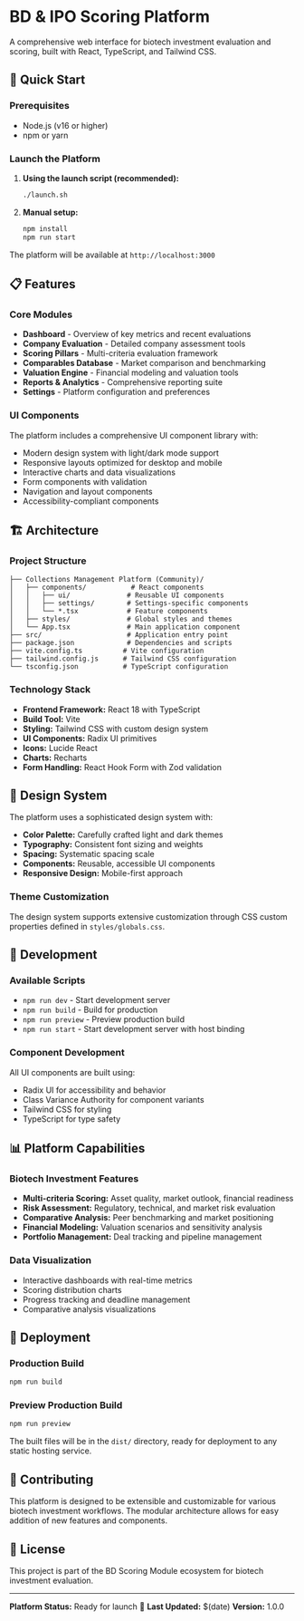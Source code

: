 # BD & IPO Scoring Platform

A comprehensive web interface for biotech investment evaluation and scoring, built with React, TypeScript, and Tailwind CSS.

## 🚀 Quick Start

### Prerequisites
- Node.js (v16 or higher)
- npm or yarn

### Launch the Platform

1. **Using the launch script (recommended):**
   ```bash
   ./launch.sh
   ```

2. **Manual setup:**
   ```bash
   npm install
   npm run start
   ```

The platform will be available at `http://localhost:3000`

## 📋 Features

### Core Modules
- **Dashboard** - Overview of key metrics and recent evaluations
- **Company Evaluation** - Detailed company assessment tools
- **Scoring Pillars** - Multi-criteria evaluation framework
- **Comparables Database** - Market comparison and benchmarking
- **Valuation Engine** - Financial modeling and valuation tools
- **Reports & Analytics** - Comprehensive reporting suite
- **Settings** - Platform configuration and preferences

### UI Components
The platform includes a comprehensive UI component library with:
- Modern design system with light/dark mode support
- Responsive layouts optimized for desktop and mobile
- Interactive charts and data visualizations
- Form components with validation
- Navigation and layout components
- Accessibility-compliant components

## 🏗️ Architecture

### Project Structure
```
├── Collections Management Platform (Community)/
│   ├── components/           # React components
│   │   ├── ui/              # Reusable UI components
│   │   ├── settings/        # Settings-specific components
│   │   └── *.tsx            # Feature components
│   ├── styles/              # Global styles and themes
│   └── App.tsx              # Main application component
├── src/                     # Application entry point
├── package.json             # Dependencies and scripts
├── vite.config.ts          # Vite configuration
├── tailwind.config.js      # Tailwind CSS configuration
└── tsconfig.json           # TypeScript configuration
```

### Technology Stack
- **Frontend Framework:** React 18 with TypeScript
- **Build Tool:** Vite
- **Styling:** Tailwind CSS with custom design system
- **UI Components:** Radix UI primitives
- **Icons:** Lucide React
- **Charts:** Recharts
- **Form Handling:** React Hook Form with Zod validation

## 🎨 Design System

The platform uses a sophisticated design system with:
- **Color Palette:** Carefully crafted light and dark themes
- **Typography:** Consistent font sizing and weights
- **Spacing:** Systematic spacing scale
- **Components:** Reusable, accessible UI components
- **Responsive Design:** Mobile-first approach

### Theme Customization
The design system supports extensive customization through CSS custom properties defined in `styles/globals.css`.

## 🔧 Development

### Available Scripts
- `npm run dev` - Start development server
- `npm run build` - Build for production
- `npm run preview` - Preview production build
- `npm run start` - Start development server with host binding

### Component Development
All UI components are built using:
- Radix UI for accessibility and behavior
- Class Variance Authority for component variants
- Tailwind CSS for styling
- TypeScript for type safety

## 📊 Platform Capabilities

### Biotech Investment Features
- **Multi-criteria Scoring:** Asset quality, market outlook, financial readiness
- **Risk Assessment:** Regulatory, technical, and market risk evaluation
- **Comparative Analysis:** Peer benchmarking and market positioning
- **Financial Modeling:** Valuation scenarios and sensitivity analysis
- **Portfolio Management:** Deal tracking and pipeline management

### Data Visualization
- Interactive dashboards with real-time metrics
- Scoring distribution charts
- Progress tracking and deadline management
- Comparative analysis visualizations

## 🚀 Deployment

### Production Build
```bash
npm run build
```

### Preview Production Build
```bash
npm run preview
```

The built files will be in the `dist/` directory, ready for deployment to any static hosting service.

## 🤝 Contributing

This platform is designed to be extensible and customizable for various biotech investment workflows. The modular architecture allows for easy addition of new features and components.

## 📄 License

This project is part of the BD Scoring Module ecosystem for biotech investment evaluation.

---

**Platform Status:** Ready for launch 🚀
**Last Updated:** $(date)
**Version:** 1.0.0